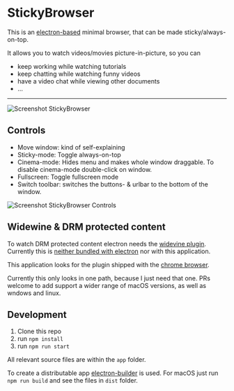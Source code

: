 # StickyBrowser

This is an [electron-based](https://electron.atom.io/) minimal browser, that can be made sticky/always-on-top.

It allows you to watch videos/movies picture-in-picture, so you can

- keep working while watching tutorials
- keep chatting while watching funny videos
- have a video chat while viewing other documents
- ...

---

![Screenshot StickyBrowser](https://user-images.githubusercontent.com/2684851/29438691-a9af8b1e-83b8-11e7-931b-e00fd39611e0.png)

## Controls

- Move window: kind of self-explaining
- Sticky-mode: Toggle always-on-top
- Cinema-mode: Hides menu and makes whole window draggable. To disable cinema-mode double-click on window.
- Fullscreen: Toggle fullscreen mode
- Switch toolbar: switches the buttons- & urlbar to the bottom of the window.

![Screenshot StickyBrowser Controls](https://user-images.githubusercontent.com/2684851/29438929-5a787630-83ba-11e7-8f83-71737fcfc189.png)

## Widewine & DRM protected content

To watch DRM protected content electron needs the [widevine plugin](http://www.widevine.com/).
Currently this is [neither bundled with electron](https://github.com/electron/electron/blob/master/docs/tutorial/using-widevine-cdm-plugin.md) nor with this application.

This application looks for the plugin shipped with the [chrome browser](https://www.google.de/chrome/browser/desktop/index.html).

Currently this only looks in one path, because I just need that one. PRs welcome to add support a wider range of macOS versions, as well as wndows and linux.

## Development

1. Clone this repo
2. run `npm install`
3. run `npm run start`

All relevant source files are within the `app` folder.

To create a distributable app [electron-builder](https://github.com/electron-userland/electron-builder) is used.
For macOS just run `npm run build` and see the files in `dist` folder.
